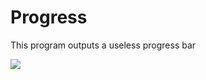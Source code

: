 # Progress
This program outputs a useless progress bar

<img src="https://raw.githubusercontent.com/mrbigass/progress/master/assets/progress.gif">
